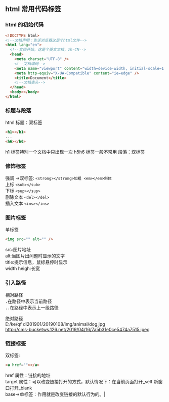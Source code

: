 

## html 常用代码标签

### html 的初始代码

``` html
<!DOCTYPE html>
<!--文档声明：告诉浏览器这是个html文件-->
<html lang="en">
  <!--文档开始，这是个英文文档，zh-CN-->
  <head>
    <meta charset="UTF-8" />
    <!--文档编码-->
    <meta name="viewport" content="width=device-width, initial-scale=1.0" />
    <meta http-equiv="X-UA-Compatible" content="ie=edge" />
    <title>Document</title>
    <!--文档表头-->
  </head>
  <body></body>
</html>
```

<!--more-->

### 标题与段落

html 标题：双标签

``` html
<h1></h1>
...
<h6></h6>
```

h1 标签特别一个文档中只出现一次
h5h6 标签一般不常用
段落：双标签 <p></p>

### 修饰标签

强调 ->双标签: `<strong></stromg>加粗 <em></em>斜体`  
上标 `<sub></sub>`  
下标 `<sup></sup>`  
删除文本 `<del></del>`  
插入文本 `<ins></ins>`

### 图片标签

单标签

``` html
<img src="" alt="" />
```

src:图片地址  
alt:当图片出问题时显示的文字  
title:提示信息，鼠标悬停时显示  
width heigh:长宽

### 引入路径

相对路径  
`.`在路径中表示当前路径  
`..`在路径中表示上一级路径

绝对路径  
E:/ke/qf dl201901/20190108/img/animal/dog.jpg  
http://cms-bucketws.126.net/2019/04/16/7a5b31e0ce5474a7515.jpeg

### 链接标签

双标签:

``` html
<a href=""></a>
```

href 属性：链接的地址  
target 属性：可以改变链接打开的方式，默认情况下：在当前页面打开\_self 新窗口打开\_blank  
base->单标签：作用就是改变链接的默认行为的。|
